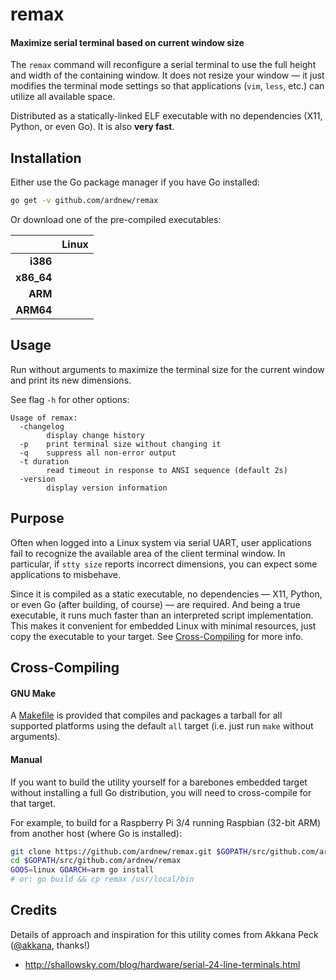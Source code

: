 # remax
#### Maximize serial terminal based on current window size

The `remax` command will reconfigure a serial terminal to use the full height and width of the containing window. It does not resize your window — it just modifies the terminal mode settings so that applications (`vim`, `less`, etc.) can utilize all available space.

Distributed as a statically-linked ELF executable with no dependencies (X11, Python, or even Go). It is also **very fast**.


## Installation
Either use the Go package manager if you have Go installed:
```sh
go get -v github.com/ardnew/remax
```

Or download one of the pre-compiled executables:

||Linux|
|-:|-----|
|**i386**||
|**x86_64**||
|**ARM**||
|**ARM64**||


## Usage
Run without arguments to maximize the terminal size for the current window and print its new dimensions.

See flag `-h` for other options:

```
Usage of remax:
  -changelog
        display change history
  -p    print terminal size without changing it
  -q    suppress all non-error output
  -t duration
        read timeout in response to ANSI sequence (default 2s)
  -version
        display version information
```


## Purpose

Often when logged into a Linux system via serial UART, user applications fail to recognize the available area of the client terminal window. In particular, if `stty size` reports incorrect dimensions, you can expect some applications to misbehave.

Since it is compiled as a static executable, no dependencies — X11, Python, or even Go (after building, of course) — are required. And being a true executable, it runs much faster than an interpreted script implementation. This makes it convenient for embedded Linux with minimal resources, just copy the executable to your target. See [Cross-Compiling](#cross-compiling) for more info.


## Cross-Compiling

#### GNU Make
A [Makefile](Makefile) is provided that compiles and packages a tarball for all supported platforms using the default `all` target (i.e. just run `make` without arguments).

#### Manual
If you want to build the utility yourself for a barebones embedded target without installing a full Go distribution, you will need to cross-compile for that target.

For example, to build for a Raspberry Pi 3/4 running Raspbian (32-bit ARM) from another host (where Go is installed):
```sh
git clone https://github.com/ardnew/remax.git $GOPATH/src/github.com/ardnew/remax
cd $GOPATH/src/github.com/ardnew/remax
GOOS=linux GOARCH=arm go install
# or: go build && cp remax /usr/local/bin
```


## Credits
Details of approach and inspiration for this utility comes from Akkana Peck ([@akkana](https://github.com/akkana), thanks!)
- http://shallowsky.com/blog/hardware/serial-24-line-terminals.html
